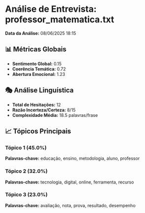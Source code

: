 # Análise de Entrevista: professor_matematica.txt

**Data da Análise:** 08/06/2025 18:15

## 📊 Métricas Globais

- **Sentimento Global:** 0.15
- **Coerência Temática:** 0.72
- **Abertura Emocional:** 1.23

## 🎭 Análise Linguística

- **Total de Hesitações:** 12
- **Razão Incerteza/Certeza:** 8/15
- **Complexidade Média:** 18.5 palavras/frase

## 📈 Tópicos Principais

### Tópico 1 (45.0%)
**Palavras-chave:** educação, ensino, metodologia, aluno, professor

### Tópico 2 (32.0%)
**Palavras-chave:** tecnologia, digital, online, ferramenta, recurso

### Tópico 3 (23.0%)
**Palavras-chave:** avaliação, nota, prova, resultado, desempenho

